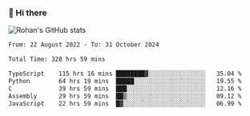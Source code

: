 ### 👋 Hi there 

<!--
**rohznmdev/rohznmdev** is a ✨ _special_ ✨ repository because its `README.md` (this file) appears on your GitHub profile.

Here are some ideas to get you started:

- 🔭 I’m currently working on ...
- 🌱 I’m currently learning Ruby and Ruby on Rails
- 👯 I’m looking to collaborate on ...
- 🤔 I’m looking for help with ...
- 💬 Ask me about ...
- 📫 How to reach me: ...
- 😄 Pronouns: ...
- ⚡ Fun fact: ...
-->
![Rohan's GitHub stats](https://github-readme-stats.vercel.app/api?username=rohznmdev&theme=dark&show_icons=true)

<!--START_SECTION:waka-->

```txt
From: 22 August 2022 - To: 31 October 2024

Total Time: 328 hrs 59 mins

TypeScript    115 hrs 16 mins ████████▓░░░░░░░░░░░░░░░░   35.04 %
Python        64 hrs 19 mins  █████░░░░░░░░░░░░░░░░░░░░   19.55 %
C             39 hrs 59 mins  ███░░░░░░░░░░░░░░░░░░░░░░   12.16 %
Assembly      29 hrs 59 mins  ██▒░░░░░░░░░░░░░░░░░░░░░░   09.12 %
JavaScript    22 hrs 59 mins  █▓░░░░░░░░░░░░░░░░░░░░░░░   06.99 %
```

<!--END_SECTION:waka-->
